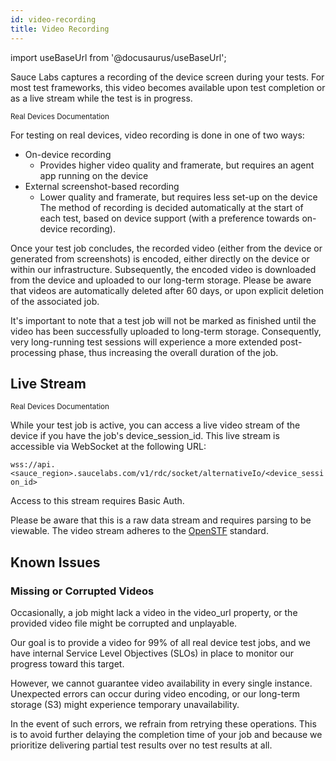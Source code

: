 ```yaml
---
id: video-recording
title: Video Recording
---
```


import useBaseUrl from '@docusaurus/useBaseUrl';

Sauce Labs captures a recording of the device screen during your tests. For most test frameworks, this video becomes available upon test completion or as a live stream while the test is in progress.

<p><small><span className="sauceGreen">Real Devices Documentation</span></small></p>

For testing on real devices, video recording is done in one of two ways:
- On-device recording
  - Provides higher video quality and framerate, but requires an agent app running on the device
- External screenshot-based recording
  - Lower quality and framerate, but requires less set-up on the device
The method of recording is decided automatically at the start of each test, based on device support (with a preference towards on-device recording).

Once your test job concludes, the recorded video (either from the device or generated from screenshots) is encoded, either directly on the device or within our infrastructure. Subsequently, the encoded video is downloaded from the device and uploaded to our long-term storage. Please be aware that videos are automatically deleted after 60 days, or upon explicit deletion of the associated job.

It's important to note that a test job will not be marked as finished until the video has been successfully uploaded to long-term storage. Consequently, very long-running test sessions will experience a more extended post-processing phase, thus increasing the overall duration of the job.

## Live Stream

<p><small><span className="sauceGreen">Real Devices Documentation</span></small></p>

While your test job is active, you can access a live video stream of the device if you have the job's device_session_id. This live stream is accessible via WebSocket at the following URL:

`wss://api.<sauce_region>.saucelabs.com/v1/rdc/socket/alternativeIo/<device_session_id>`

Access to this stream requires Basic Auth.

Please be aware that this is a raw data stream and requires parsing to be viewable. The video stream adheres to the [OpenSTF](https://github.com/openstf/stf) standard.


## Known Issues

### Missing or Corrupted Videos

Occasionally, a job might lack a video in the video_url property, or the provided video file might be corrupted and unplayable.

Our goal is to provide a video for 99% of all real device test jobs, and we have internal Service Level Objectives (SLOs) in place to monitor our progress toward this target.

However, we cannot guarantee video availability in every single instance. Unexpected errors can occur during video encoding, or our long-term storage (S3) might experience temporary unavailability.

In the event of such errors, we refrain from retrying these operations. This is to avoid further delaying the completion time of your job and because we prioritize delivering partial test results over no test results at all.
